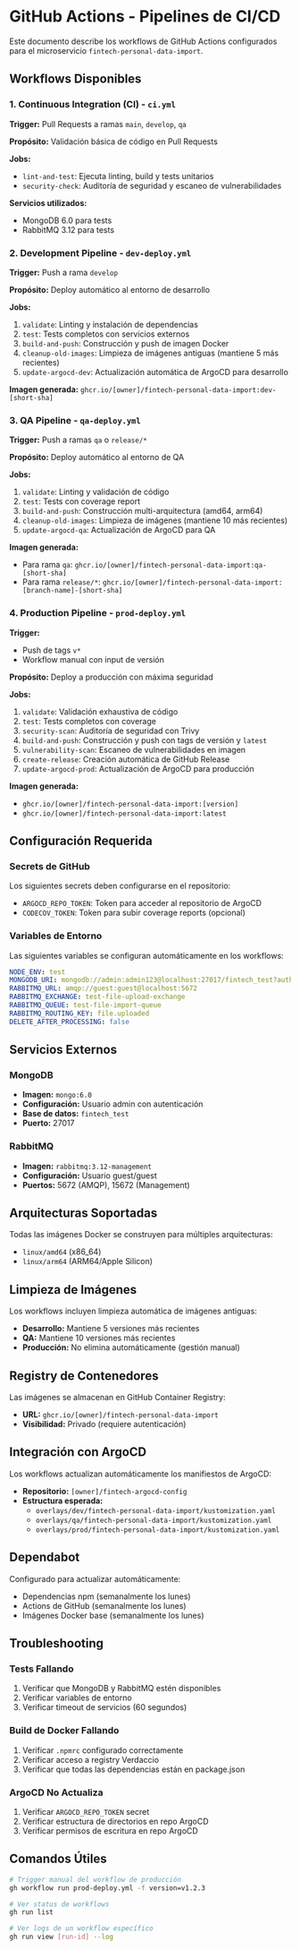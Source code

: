 # GitHub Actions - Pipelines de CI/CD

Este documento describe los workflows de GitHub Actions configurados para el microservicio `fintech-personal-data-import`.

## Workflows Disponibles

### 1. Continuous Integration (CI) - `ci.yml`
**Trigger:** Pull Requests a ramas `main`, `develop`, `qa`

**Propósito:** Validación básica de código en Pull Requests

**Jobs:**
- `lint-and-test`: Ejecuta linting, build y tests unitarios
- `security-check`: Auditoría de seguridad y escaneo de vulnerabilidades

**Servicios utilizados:**
- MongoDB 6.0 para tests
- RabbitMQ 3.12 para tests

### 2. Development Pipeline - `dev-deploy.yml`
**Trigger:** Push a rama `develop`

**Propósito:** Deploy automático al entorno de desarrollo

**Jobs:**
1. `validate`: Linting y instalación de dependencias
2. `test`: Tests completos con servicios externos
3. `build-and-push`: Construcción y push de imagen Docker
4. `cleanup-old-images`: Limpieza de imágenes antiguas (mantiene 5 más recientes)
5. `update-argocd-dev`: Actualización automática de ArgoCD para desarrollo

**Imagen generada:** `ghcr.io/[owner]/fintech-personal-data-import:dev-[short-sha]`

### 3. QA Pipeline - `qa-deploy.yml`
**Trigger:** Push a ramas `qa` o `release/*`

**Propósito:** Deploy automático al entorno de QA

**Jobs:**
1. `validate`: Linting y validación de código
2. `test`: Tests con coverage report
3. `build-and-push`: Construcción multi-arquitectura (amd64, arm64)
4. `cleanup-old-images`: Limpieza de imágenes (mantiene 10 más recientes)
5. `update-argocd-qa`: Actualización de ArgoCD para QA

**Imagen generada:** 
- Para rama `qa`: `ghcr.io/[owner]/fintech-personal-data-import:qa-[short-sha]`
- Para rama `release/*`: `ghcr.io/[owner]/fintech-personal-data-import:[branch-name]-[short-sha]`

### 4. Production Pipeline - `prod-deploy.yml`
**Trigger:** 
- Push de tags `v*`
- Workflow manual con input de versión

**Propósito:** Deploy a producción con máxima seguridad

**Jobs:**
1. `validate`: Validación exhaustiva de código
2. `test`: Tests completos con coverage
3. `security-scan`: Auditoría de seguridad con Trivy
4. `build-and-push`: Construcción y push con tags de versión y `latest`
5. `vulnerability-scan`: Escaneo de vulnerabilidades en imagen
6. `create-release`: Creación automática de GitHub Release
7. `update-argocd-prod`: Actualización de ArgoCD para producción

**Imagen generada:** 
- `ghcr.io/[owner]/fintech-personal-data-import:[version]`
- `ghcr.io/[owner]/fintech-personal-data-import:latest`

## Configuración Requerida

### Secrets de GitHub
Los siguientes secrets deben configurarse en el repositorio:

- `ARGOCD_REPO_TOKEN`: Token para acceder al repositorio de ArgoCD
- `CODECOV_TOKEN`: Token para subir coverage reports (opcional)

### Variables de Entorno
Las siguientes variables se configuran automáticamente en los workflows:

```yaml
NODE_ENV: test
MONGODB_URI: mongodb://admin:admin123@localhost:27017/fintech_test?authSource=admin
RABBITMQ_URL: amqp://guest:guest@localhost:5672
RABBITMQ_EXCHANGE: test-file-upload-exchange
RABBITMQ_QUEUE: test-file-import-queue
RABBITMQ_ROUTING_KEY: file.uploaded
DELETE_AFTER_PROCESSING: false
```

## Servicios Externos

### MongoDB
- **Imagen:** `mongo:6.0`
- **Configuración:** Usuario admin con autenticación
- **Base de datos:** `fintech_test`
- **Puerto:** 27017

### RabbitMQ
- **Imagen:** `rabbitmq:3.12-management`
- **Configuración:** Usuario guest/guest
- **Puertos:** 5672 (AMQP), 15672 (Management)

## Arquitecturas Soportadas

Todas las imágenes Docker se construyen para múltiples arquitecturas:
- `linux/amd64` (x86_64)
- `linux/arm64` (ARM64/Apple Silicon)

## Limpieza de Imágenes

Los workflows incluyen limpieza automática de imágenes antiguas:
- **Desarrollo:** Mantiene 5 versiones más recientes
- **QA:** Mantiene 10 versiones más recientes
- **Producción:** No elimina automáticamente (gestión manual)

## Registry de Contenedores

Las imágenes se almacenan en GitHub Container Registry:
- **URL:** `ghcr.io/[owner]/fintech-personal-data-import`
- **Visibilidad:** Privado (requiere autenticación)

## Integración con ArgoCD

Los workflows actualizan automáticamente los manifiestos de ArgoCD:
- **Repositorio:** `[owner]/fintech-argocd-config`
- **Estructura esperada:**
  - `overlays/dev/fintech-personal-data-import/kustomization.yaml`
  - `overlays/qa/fintech-personal-data-import/kustomization.yaml`
  - `overlays/prod/fintech-personal-data-import/kustomization.yaml`

## Dependabot

Configurado para actualizar automáticamente:
- Dependencias npm (semanalmente los lunes)
- Actions de GitHub (semanalmente los lunes)
- Imágenes Docker base (semanalmente los lunes)

## Troubleshooting

### Tests Fallando
1. Verificar que MongoDB y RabbitMQ estén disponibles
2. Verificar variables de entorno
3. Verificar timeout de servicios (60 segundos)

### Build de Docker Fallando
1. Verificar `.npmrc` configurado correctamente
2. Verificar acceso a registry Verdaccio
3. Verificar que todas las dependencias están en package.json

### ArgoCD No Actualiza
1. Verificar `ARGOCD_REPO_TOKEN` secret
2. Verificar estructura de directorios en repo ArgoCD
3. Verificar permisos de escritura en repo ArgoCD

## Comandos Útiles

```bash
# Trigger manual del workflow de producción
gh workflow run prod-deploy.yml -f version=v1.2.3

# Ver status de workflows
gh run list

# Ver logs de un workflow específico
gh run view [run-id] --log
```
